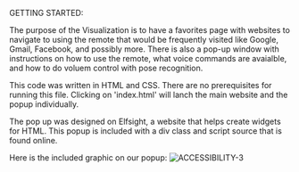 GETTING STARTED:

The purpose of the Visualization is to have a favorites page with websites to navigate to using the remote that would be frequently visited
like Google, Gmail, Facebook, and possibly more. There is also a pop-up window with instructions on how to use the remote, what voice commands
are avaialble, and how to do voluem control with pose recognition. 


This code was written in HTML and CSS. There are no prerequisites for running this file. Clicking on 'index.html' will lanch the main website and the popup individually.

The pop up was designed on Elfsight, a website that helps create widgets for HTML. This popup is included with a div class and script source that is found online. 

Here is the included graphic on our popup:
![ACCESSIBILITY-3](https://user-images.githubusercontent.com/47436220/144904393-54342f65-9d35-4cd5-8740-02b40946fc58.png)
